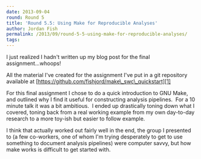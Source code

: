 ```yaml
---
date: 2013-09-04
round: Round 5
title: 'Round 5.5: Using Make for Reproducible Analyses'
author: Jordan Fish
permalink: /2013/09/round-5-5-using-make-for-reproducible-analyses/
tags:
---
```

I just realized I hadn't written up my blog post for the final assignment...whoops!

All the material I've created for the assignment I've put in a git repository available at [https://github.com/fishjord/make\_swc\_quickstart][1]

For this final assignment I chose to do a quick introduction to GNU Make, and outlined why I find it useful for constructing analysis pipelines.  For a 10 minute talk it was a bit ambitious.  I ended up drastically toning down what I covered, toning back from a real working example from my own day-to-day research to a more toy-ish but easier to follow example.

I think that actually worked out fairly well in the end, the group I presented to (a few co-workers, one of whom I'm trying desperately to get to use something to document analysis pipelines) were computer savvy, but how make works is difficult to get started with.

 [1]: https://github.com/fishjord/make_swc_quickstart
